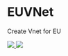# EUVNet
Create Vnet for EU

<a href="https://portal.azure.com/#create/Microsoft.Template/uri/https%3A%2F%2Fraw.githubusercontent.com%2Floswut%2FEUVNet%2Fmaster%2Feuvnet.json" target="_blank">
    <img src="http://azuredeploy.net/deploybutton.png"/>
</a>

<a href="http://armviz.io/#/?https%3A%2F%2Fraw.githubusercontent.com%2Floswut%2FEUVNet%2Fmaster%2Feuvnet.json" target="_blank">
    <img src="http://armviz.io/visualizebutton.png"/>
</a>
